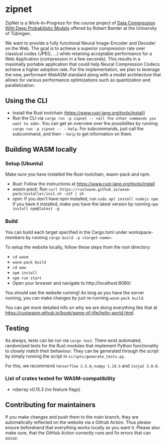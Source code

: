 # zipnet
ZipNet is a Work-In-Progress for the course project of [Data Compression With Deep Probabilistic Models](https://robamler.github.io/teaching/compress21/) offered by Robert Bamler at the University of Tübingen.

We want to provide a fully functional Neural Image-Encoder and Decoder on the Web. The goal is to achieve a superior compression rate over classical codes (JPEG, …) while retaining acceptable performance for a Web Application (compression in a few seconds). This results in a maximally portable application that could help Neural Compression Codecs achieve a higher adoption rate. For the implementation, we plan to leverage the new, performant WebASM standard along with a model architecture that allows for various performance optimizations such as quantization and parallelization.

## Using the CLI
- Install the Rust toolchain (https://www.rust-lang.org/tools/install)
- Run the CLI via `cargo run -p zipnet -- <all the other commands you want to add>`. You can get an overview over the
possibilites by running `cargo run -p zipnet -- --help`. For subcommands, just call the subcommand, and then `--help`
to get information on them.

## Building WASM locally
### Setup (Ubuntu)
Make sure you have installed the Rust-toolchain, wasm-pack and npm.
- _Rust_: Follow the instructions at https://www.rust-lang.org/tools/install
- _wasm-pack_: Run `curl https://rustwasm.github.io/wasm-pack/installer/init.sh -sSf | sh `
- _npm_: If you don't have npm installed, run `sudo apt install nodejs npm`. If you have it installed, make you have the latest version by running `npm install npm@latest -g`

### Build
You can build each target specified in the Cargo.toml under workspace-members by running `cargo build -p <target-name>`. 

To setup the website locally, follow these steps from the root directory:
- `cd wasm`
- `wasm-pack build`
- `cd www`
- `npm install` 
- `npm run start`
- Open your browser and navigate to http://localhost:8080/

You should see the website running! As long as you have the server running, you can make changes by just re-running `wasm-pack build`.

You can get more detailed info on why we are doing everything like that at https://rustwasm.github.io/book/game-of-life/hello-world.html.

## Testing
As always, tests can be run via `cargo test`. There exist automated, randomized tests for the Rust modules that implement Python functionality to closely match their behaviour. They can be generated through the script by simply running the script in `scripts/generate_tests.py`.

For this, we recommend `tensorflow 2.5.0`, `numpy 1.19.5` and `Jinja2 3.0.0`.

### List of crates tested for WASM-compatibility
- ndarray v0.15.3 (no feature flags)

## Contributing for maintainers
If you make changes and push them to the main branch, they are automatically reflected on the website via a Github Action. Thus please ensure beforehand that everything works locally as you want it. Please also make sure, that the GitHub Action correctly runs and fix errors that can occur.
